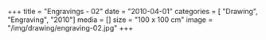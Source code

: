 +++
title = "Engravings - 02"
date = "2010-04-01"
categories = [ "Drawing", "Engraving", "2010"]
media = []
size = "100 x 100 cm"
image = "/img/drawing/engraving-02.jpg"
+++
